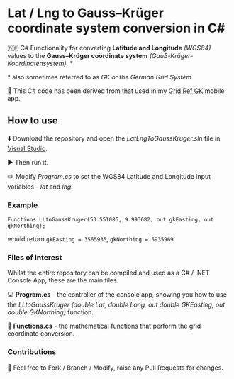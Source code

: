 # Lat / Lng to Gauss–Krüger coordinate system conversion in C#
🇩🇪 C# Functionality for converting **Latitude and Longitude** *(WGS84)* values to the **Gauss–Krüger coordinate system** *(Gauß-Krüger-Koordinatensystem)*. \*

\* also sometimes referred to as *GK or the German Grid System*.

📱 This C# code has been derived from that used in my [Grid Ref GK](https://www.mike-irving.co.uk/portfolio/mobile-apps/grid-ref-gk/) mobile app.

## How to use

⬇️ Download the repository and open the *LatLngToGaussKruger.sln* file in [Visual Studio](https://visualstudio.microsoft.com/).

▶️ Then run it.

✏️ Modify *Program.cs* to set the WGS84 Latitude and Longitude input variables - *lat* and *lng*.

### Example

`Functions.LLtoGaussKruger(53.551085, 9.993682, out gkEasting, out gkNorthing);`

would return `gkEasting = 3565935`, `gkNorthing = 5935969`

### Files of interest

Whilst the entire repository can be compiled and used as a C# / .NET Console App, these are the main files.

💻 **Program.cs** - the controller of the console app, showing you how to use the *LLtoGaussKruger (double Lat, double Long, out double GKEasting, out double GKNorthing)* function.

🔢 **Functions.cs** - the mathematical functions that perform the grid coordinate conversion.

### Contributions

🍴 Feel free to Fork / Branch / Modify, raise any Pull Requests for changes.
